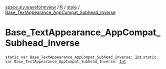 [space.siy.waveformview](../../index.md) / [R](../index.md) / [style](index.md) / [Base_TextAppearance_AppCompat_Subhead_Inverse](./-base_-text-appearance_-app-compat_-subhead_-inverse.md)

# Base_TextAppearance_AppCompat_Subhead_Inverse

`static var Base_TextAppearance_AppCompat_Subhead_Inverse: `[`Int`](https://kotlinlang.org/api/latest/jvm/stdlib/kotlin/-int/index.html)
`static var Base_TextAppearance_AppCompat_Subhead_Inverse: `[`Int`](https://kotlinlang.org/api/latest/jvm/stdlib/kotlin/-int/index.html)